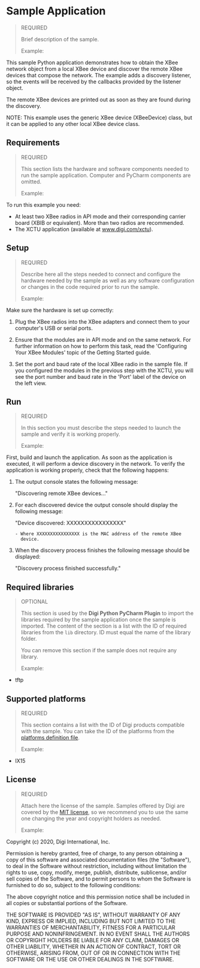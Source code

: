 <Sample title> Sample Application
======================================

> REQUIRED
> 
> Brief description of the sample.
> 
> Example:

This sample Python application demonstrates how to obtain the XBee network 
object from a local XBee device and discover the remote XBee devices that 
compose the network. The example adds a discovery listener, so the events 
will be received by the callbacks provided by the listener object.
  
The remote XBee devices are printed out as soon as they are found during the 
discovery.
  
NOTE: This example uses the generic XBee device (XBeeDevice) class, but it 
      can be applied to any other local XBee device class.

Requirements
------------

> REQUIRED
> 
> This section lists the hardware and software components needed to run the
> sample application. Computer and PyCharm components are omitted.
>
> Example: 

To run this example you need:
  
  * At least two XBee radios in API mode and their corresponding carrier 
    board (XBIB or equivalent). More than two radios are recommended.
  * The XCTU application (available at www.digi.com/xctu).

Setup
-----

> REQUIRED
> 
> Describe here all the steps needed to connect and configure the hardware
> needed by the sample as well as any software configuration or changes in
> the code required prior to run the sample.
>
> Example:

Make sure the hardware is set up correctly:

1. Plug the XBee radios into the XBee adapters and connect them to your
   computer's USB or serial ports.

2. Ensure that the modules are in API mode and on the same network.
   For further information on how to perform this task, read the 
   'Configuring Your XBee Modules' topic of the Getting Started guide.

3. Set the port and baud rate of the local XBee radio in the sample file.
   If you configured the modules in the previous step with the XCTU, you 
   will see the port number and baud rate in the 'Port' label of the device 
   on the left view.

Run
---

> REQUIRED
> 
> In this section you must describe the steps needed to launch the sample and
> verify it is working properly.
>
> Example:

First, build and launch the application. As soon as the application is 
executed, it will perform a device discovery in the network. To verify the 
application is working properly, check that the following happens:

  1) The output console states the following message:

       "Discovering remote XBee devices..."

  2) For each discovered device the output console should display the 
     following message: 

       "Device discovered: XXXXXXXXXXXXXXXX"

         - Where XXXXXXXXXXXXXXXX is the MAC address of the remote XBee 
           device.

  3) When the discovery process finishes the following message should be 
     displayed:

       "Discovery process finished successfully."

Required libraries
--------------------

> OPTIONAL
>
> This section is used by the **Digi Python PyCharm Plugin** to import the
> libraries required by the sample application once the sample is imported.
> The content of the section is a list with the ID of required libraries from
> the `lib` directory. ID must equal the name of the library folder.
> 
> You can remove this section if the sample does not require any library.
> 
> Example:

* tftp

Supported platforms
-------------------

> REQUIRED
> 
> This section contains a list with the ID of Digi products compatible with
> the sample. You can take the ID of the platforms from the
> [platforms definition file](../platforms/platforms.xml).
> 
> Example:
   
* IX15

License
-------

> REQUIRED
> 
> Attach here the license of the sample. Samples offered by Digi are covered
> by the [MIT license](https://en.wikipedia.org/wiki/MIT_License), so we 
> recommend you to use the same one changing the year and copyright holders
> as needed. 
> 
> Example:

Copyright (c) 2020, Digi International, Inc.

Permission is hereby granted, free of charge, to any person obtaining a copy
of this software and associated documentation files (the "Software"), to deal
in the Software without restriction, including without limitation the rights
to use, copy, modify, merge, publish, distribute, sublicense, and/or sell
copies of the Software, and to permit persons to whom the Software is
furnished to do so, subject to the following conditions:

The above copyright notice and this permission notice shall be included in all
copies or substantial portions of the Software.

THE SOFTWARE IS PROVIDED "AS IS", WITHOUT WARRANTY OF ANY KIND, EXPRESS OR
IMPLIED, INCLUDING BUT NOT LIMITED TO THE WARRANTIES OF MERCHANTABILITY,
FITNESS FOR A PARTICULAR PURPOSE AND NONINFRINGEMENT. IN NO EVENT SHALL THE
AUTHORS OR COPYRIGHT HOLDERS BE LIABLE FOR ANY CLAIM, DAMAGES OR OTHER
LIABILITY, WHETHER IN AN ACTION OF CONTRACT, TORT OR OTHERWISE, ARISING FROM,
OUT OF OR IN CONNECTION WITH THE SOFTWARE OR THE USE OR OTHER DEALINGS IN THE
SOFTWARE.
